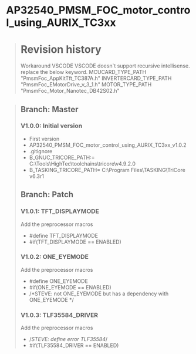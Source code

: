 AP32540_PMSM_FOC_motor_control_using_AURIX_TC3xx
==
># Revision history
> Workaround VSCODE
VSCODE doesn`t support recursive intellisense.
replace the below keyword.
MCUCARD_TYPE_PATH
"PmsmFoc_AppKitTft_TC387A.h"
INVERTERCARD_TYPE_PATH
"PmsmFoc_EMotorDrive_v_3_1.h"
MOTOR_TYPE_PATH
"PmsmFoc_Motor_Nanotec_DB42S02.h"

>## Branch: Master
>### V1.0.0: Initial version
> * First version
> * AP32540_PMSM_FOC_motor_control_using_AURIX_TC3xx_v1.0.2
> * .gitignore
> * B_GNUC_TRICORE_PATH:=  C:\Tools\HighTec\toolchains\tricore\v4.9.2.0
> * B_TASKING_TRICORE_PATH= C:\Program Files\TASKING\TriCore v6.3r1
>## Branch: Patch
>### V1.0.1: TFT_DISPLAYMODE
> Add the preprocessor macros
> * #define TFT_DISPLAYMODE
> * #if(TFT_DISPLAYMODE == ENABLED)
>### V1.0.2: ONE_EYEMODE
> Add the preprocessor macros
> * #define ONE_EYEMODE
> * #if(ONE_EYEMODE == ENABLED)
> * /*STEVE: not ONE_EYEMODE but has a dependency with ONE_EYEMODE */
>### V1.0.3: TLF35584_DRIVER
> Add the preprocessor macros
> * /*STEVE: define error TLF35584*/
> * #if(TLF35584_DRIVER == ENABLED)